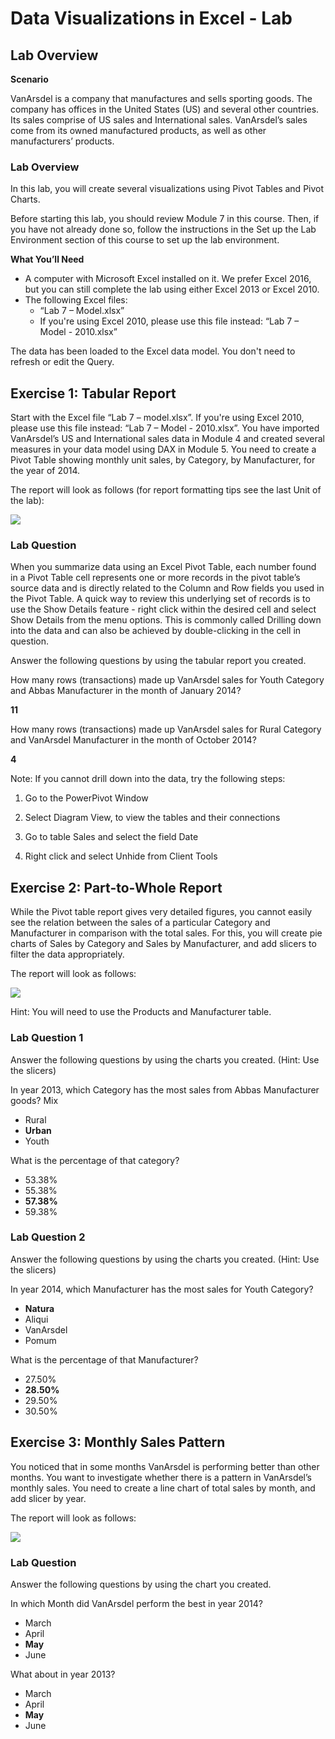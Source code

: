 # Data Visualizations in Excel - Lab

## Lab Overview

**Scenario**

VanArsdel is a company that manufactures and sells sporting goods. The company has offices in the United States (US) and several other countries. Its sales comprise of US sales and International sales. VanArsdel’s sales come from its owned manufactured products, as well as other manufacturers’ products.

### Lab Overview 

In this lab, you will create several visualizations using Pivot Tables and Pivot Charts.

Before starting this lab, you should review Module 7 in this course. Then, if you have not already done so, follow the instructions in the Set up the Lab Environment section of this course to set up the lab environment.

**What You’ll Need**

- A computer with Microsoft Excel installed on it. We prefer Excel 2016, but you can still complete the lab using either Excel 2013 or Excel 2010.
- The following Excel files:
    - “Lab 7 – Model.xlsx”
    - If you're using Excel 2010, please use this file instead: “Lab 7 – Model - 2010.xlsx”

The data has been loaded to the Excel data model. You don't need to refresh or edit the Query.

## Exercise 1: Tabular Report

Start with the Excel file “Lab 7 – model.xlsx”. If you're using Excel 2010, please use this file instead: “Lab 7 – Model - 2010.xlsx”. You have imported VanArsdel’s US and International sales data in Module 4 and created several measures in your data model using DAX in Module 5. You need to create a Pivot Table showing monthly unit sales, by Category, by Manufacturer, for the year of 2014.

The report will look as follows (for report formatting tips see the last Unit of the lab):

![](img/Report1.png)

### Lab Question

When you summarize data using an Excel Pivot Table, each number found in a Pivot Table cell represents one or more records in the pivot table’s source data and is directly related to the Column and Row fields you used in the Pivot Table. A quick way to review this underlying set of records is to use the Show Details feature - right click within the desired cell and select Show Details from the menu options. This is commonly called Drilling down into the data and can also be achieved by double-clicking in the cell in question.

Answer the following questions by using the tabular report you created.

How many rows (transactions) made up VanArsdel sales for Youth Category and Abbas Manufacturer in the month of January 2014?

**11**

How many rows (transactions) made up VanArsdel sales for Rural Category and VanArsdel Manufacturer in the month of October 2014?

**4**

Note: If you cannot drill down into the data, try the following steps:

1) Go to the PowerPivot Window

2) Select Diagram View, to view the tables and their connections

3) Go to table Sales and select the field Date

4) Right click and select Unhide from Client Tools

## Exercise 2: Part-to-Whole Report

While the Pivot table report gives very detailed figures, you cannot easily see the relation between the sales of a particular Category and Manufacturer in comparison with the total sales. For this, you will create pie charts of Sales by Category and Sales by Manufacturer, and add slicers to filter the data appropriately.

The report will look as follows:

![](img/Report2.png)

Hint: You will need to use the Products and Manufacturer table.

### Lab Question 1

Answer the following questions by using the charts you created. (Hint: Use the slicers)

In year 2013, which Category has the most sales from Abbas Manufacturer goods?
Mix

- Rural
- **Urban**
- Youth

What is the percentage of that category?

- 53.38%
- 55.38%
- **57.38%**
- 59.38%

### Lab Question 2

Answer the following questions by using the charts you created. (Hint: Use the slicers)

In year 2014, which Manufacturer has the most sales for Youth Category?

- **Natura**
- Aliqui
- VanArsdel
- Pomum

What is the percentage of that Manufacturer?

- 27.50%
- **28.50%**
- 29.50%
- 30.50%

## Exercise 3: Monthly Sales Pattern

You noticed that in some months VanArsdel is performing better than other months. You want to investigate whether there is a pattern in VanArsdel’s monthly sales. You need to create a line chart of total sales by month, and add slicer by year.

The report will look as follows:

![](img/Report3.png)

### Lab Question

Answer the following questions by using the chart you created.

In which Month did VanArsdel perform the best in year 2014?

- March
- April
- **May**
- June

What about in year 2013?

- March
- April
- **May**
- June